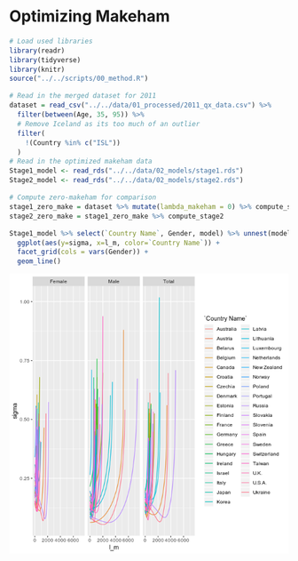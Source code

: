 Optimizing Makeham
================

``` r
# Load used libraries
library(readr)
library(tidyverse)
library(knitr)
source("../../scripts/00_method.R")
```

``` r
# Read in the merged dataset for 2011
dataset = read_csv("../../data/01_processed/2011_qx_data.csv") %>% 
  filter(between(Age, 35, 95)) %>% 
  # Remove Iceland as its too much of an outlier
  filter(
    !(Country %in% c("ISL"))
  )
# Read in the optimized makeham data
Stage1_model <- read_rds("../../data/02_models/stage1.rds")
Stage2_model <- read_rds("../../data/02_models/stage2.rds")
```

``` r
# Compute zero-makeham for comparison
stage1_zero_make = dataset %>% mutate(lambda_makeham = 0) %>% compute_stage1 
stage2_zero_make = stage1_zero_make %>% compute_stage2 
```

``` r
Stage1_model %>% select(`Country Name`, Gender, model) %>% unnest(model) %>% 
  ggplot(aes(y=sigma, x=l_m, color=`Country Name`)) + 
  facet_grid(cols = vars(Gender)) +
  geom_line()
```

![](Optimizing_Makeham_files/figure-gfm/unnamed-chunk-4-1.png)<!-- -->
